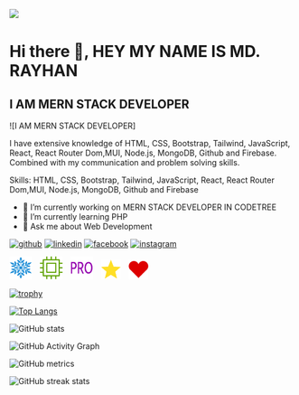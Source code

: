 ![](https://encrypted-tbn0.gstatic.com/images?q=tbn:ANd9GcS_LH7yxozJdrtdUaVXoB7eHC7T3cZU6LeYDQ&usqp=CAU)
# Hi there 👋, HEY MY NAME IS MD. RAYHAN
## I AM MERN STACK DEVELOPER
![I AM MERN STACK DEVELOPER]

I have extensive knowledge of HTML, CSS, Bootstrap, Tailwind, JavaScript, React, React Router Dom,MUI, Node.js, MongoDB, Github and Firebase. Combined with my communication and problem solving skills.

Skills:  HTML, CSS, Bootstrap, Tailwind, JavaScript, React, React Router Dom,MUI, Node.js, MongoDB, Github and Firebase

- 🔭 I’m currently working on MERN STACK DEVELOPER IN CODETREE 
- 🌱 I’m currently learning PHP 
- 💬 Ask me about Web Development 


[<img src='https://cdn.jsdelivr.net/npm/simple-icons@3.0.1/icons/github.svg' alt='github' height='40'>](https://github.com/https://github.com/rdrayhan7916)  [<img src='https://cdn.jsdelivr.net/npm/simple-icons@3.0.1/icons/linkedin.svg' alt='linkedin' height='40'>](https://www.linkedin.com/in/https://www.linkedin.com/in/md-rayhan-474531217//)  [<img src='https://cdn.jsdelivr.net/npm/simple-icons@3.0.1/icons/facebook.svg' alt='facebook' height='40'>](https://www.facebook.com/https://www.facebook.com/md.rayhan.hossenroki/)  [<img src='https://cdn.jsdelivr.net/npm/simple-icons@3.0.1/icons/instagram.svg' alt='instagram' height='40'>](https://www.instagram.com/https://www.instagram.com/rprayhan7916//)  

<a href='https://archiveprogram.github.com/'><img src='https://raw.githubusercontent.com/acervenky/animated-github-badges/master/assets/acbadge.gif' width='40' height='40'></a> <a href='https://docs.github.com/en/developers'><img src='https://raw.githubusercontent.com/acervenky/animated-github-badges/master/assets/devbadge.gif' width='40' height='40'></a> <a href='https://github.com/pricing'><img src='https://raw.githubusercontent.com/acervenky/animated-github-badges/master/assets/pro.gif' width='40' height='40'></a> <a href='https://stars.github.com/'><img src='https://raw.githubusercontent.com/acervenky/animated-github-badges/master/assets/starbadge.gif' width='35' height='35'></a> <a href='https://docs.github.com/en/github/supporting-the-open-source-community-with-github-sponsors'><img src='https://raw.githubusercontent.com/acervenky/animated-github-badges/master/assets/sponsorbadge.gif' width='35' height='35'></a> 

[![trophy](https://github-profile-trophy.vercel.app/?username=rdrayhan7916)](https://github.com/ryo-ma/github-profile-trophy)

[![Top Langs](https://github-readme-stats.vercel.app/api/top-langs/?username=rdrayhan7916)](https://github.com/anuraghazra/github-readme-stats)

![GitHub stats](https://github-readme-stats.vercel.app/api?username=rdrayhan7916&show_icons=true)  

![GitHub Activity Graph](https://activity-graph.herokuapp.com/graph?username=rdrayhan7916)  

![GitHub metrics](https://metrics.lecoq.io/rdrayhan7916)  

![GitHub streak stats](https://github-readme-streak-stats.herokuapp.com/?user=rdrayhan7916)  

